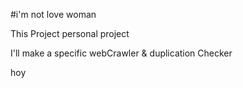 #i'm not love woman

This Project personal project

I'll make a specific webCrawler & duplication Checker

hoy
